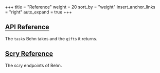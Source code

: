 +++
title = "Reference"
weight = 20
sort_by = "weight"
insert_anchor_links = "right"
auto_expand = true
+++

## [API Reference](/system/kernel/arvo/behn/tasks)

The `task`s Behn takes and the `gift`s it returns.

## [Scry Reference](/system/kernel/arvo/behn/scry)

The scry endpoints of Behn.

